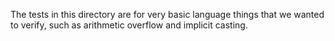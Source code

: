 The tests in this directory are for very basic language things that
we wanted to verify, such as arithmetic overflow and implicit casting.

